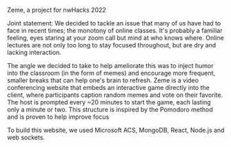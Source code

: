 Zeme, a project for nwHacks 2022

Joint statement:
We decided to tackle an issue that many of us have had to face in recent times; the monotony of online classes. It's probably a familiar feeling, eyes staring at your zoom call but mind at who knows where. Online lectures are not only too long to stay focused throughout, but are dry and lacking interaction.

The angle we decided to take to help ameliorate this was to inject humor into the classroom  (in the form of memes) and encourage more frequent, smaller breaks that can help one's brain to refresh. Zeme is a video conferencing website that embeds an interactive game directly into the client, where participants caption random memes and vote on their favorite. The host is prompted every ~20 minutes to start the game, each lasting only a minute or two. This structure is inspired by the Pomodoro method and is proven to help improve focus 

To build this website, we used Microsoft ACS, MongoDB, React, Node.js and web sockets.

